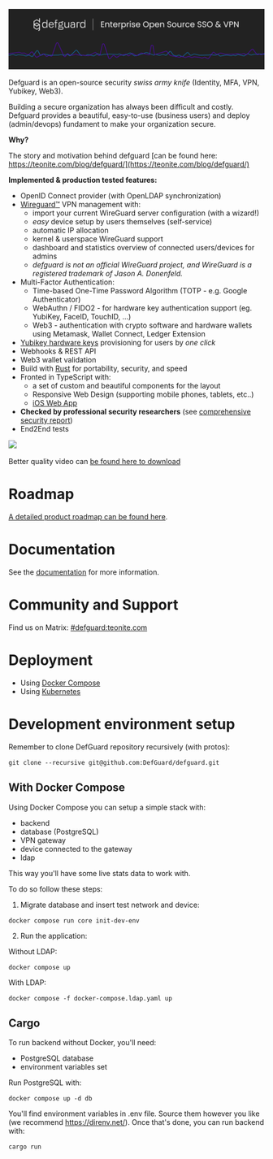  <p align="center">
    <img src="docs/header.png" alt="defguard">
 </p>

Defguard is an open-source security *swiss army knife* (Identity, MFA, VPN, Yubikey, Web3).

Building a secure organization has always been difficult and costly. Defguard provides a beautiful, easy-to-use (business users) and deploy (admin/devops) fundament to make your organization secure.

**Why?**

The story and motivation behind defguard [can be found here: https://teonite.com/blog/defguard/](https://teonite.com/blog/defguard/)

**Implemented & production tested features:**

* OpenID Connect provider (with OpenLDAP synchronization)
* [Wireguard:tm:](https://www.wireguard.com/) VPN management with:
  - import your current WireGuard server configuration (with a wizard!)
  - *easy* device setup by users themselves (self-service)
  -  automatic IP allocation
  -  kernel & userspace WireGuard support
  - dashboard and statistics overview of connected users/devices for admins
  - *defguard is not an official WireGuard project, and WireGuard is a registered trademark of Jason A. Donenfeld.*
* Multi-Factor Authentication:
  - Time-based One-Time Password Algorithm (TOTP - e.g. Google Authenticator)
  - WebAuthn / FIDO2 - for hardware key authentication support (eg. YubiKey, FaceID, TouchID, ...)
  - Web3 - authentication with crypto software and hardware wallets using Metamask, Wallet Connect, Ledger Extension
* [Yubikey hardware keys](https://www.yubico.com/) provisioning for users by *one click*
* Webhooks & REST API
* Web3 wallet validation
* Build with [Rust](https://www.rust-lang.org/) for portability, security, and speed
* Fronted in TypeScript with:
  - a set of custom and beautiful components for the layout
  - Responsive Web Design (supporting mobile phones, tablets, etc..)
  - [iOS Web App](https://www.macrumors.com/how-to/use-web-apps-iphone-ipad/)
* **Checked by professional security researchers** (see [comprehensive security report](https://defguard.net/images/decap/isec-defguard.pdf))
* End2End tests

![](https://github.com/DefGuard/docs/blob/docs/screencasts/defguard.gif?raw=true)

Better quality video can [be found here to download](https://github.com/DefGuard/docs/raw/docs/screencasts/defguard-screencast.mkv)

# Roadmap

[A detailed product roadmap can be found here](https://defguard.gitbook.io/defguard/features/roadmap).

# Documentation

See the [documentation](https://defguard.gitbook.io) for more information.

# Community and Support

Find us on Matrix: [#defguard:teonite.com](https://matrix.to/#/#defguard:teonite.com)

# Deployment

* Using [Docker Compose](https://defguard.gitbook.io/defguard/features/setting-up-your-instance/docker-compose)
* Using [Kubernetes](https://defguard.gitbook.io/defguard/features/setting-up-your-instance/kubernetes)

# Development environment setup

Remember to clone DefGuard repository recursively (with protos):

```
git clone --recursive git@github.com:DefGuard/defguard.git
```

## With Docker Compose

Using Docker Compose you can setup a simple stack with:

* backend
* database (PostgreSQL)
* VPN gateway
* device connected to the gateway
* ldap

This way you'll have some live stats data to work with.

To do so follow these steps:

1. Migrate database and insert test network and device:

```
docker compose run core init-dev-env
```

2. Run the application:

Without LDAP:

```
docker compose up
```

With LDAP:

```
docker compose -f docker-compose.ldap.yaml up
```

## Cargo

To run backend without Docker, you'll need:

* PostgreSQL database
* environment variables set

Run PostgreSQL with:

```
docker compose up -d db
```

You'll find environment variables in .env file. Source them however you like (we recommend https://direnv.net/).
Once that's done, you can run backend with:

```
cargo run
```


